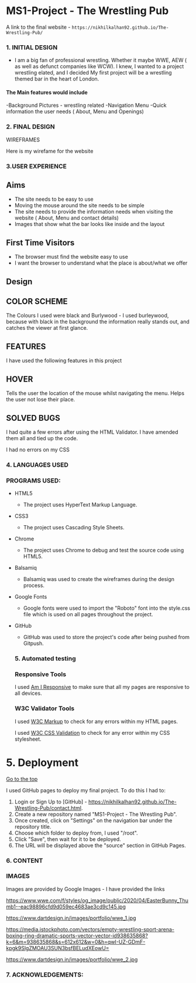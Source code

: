 # MS1-Project - The Wrestling Pub

A link to the final website - `https://nikhilkalhan92.github.io/The-Wrestling-Pub/`



### 1. INITIAL DESIGN

- I am a big fan of professional wrestling. Whether it maybe WWE, AEW ( as well as defunct companies like WCW). I knew, I wanted to a project wrestling elated, and I decided My first project will be a wrestling themed bar in the heart of London.



#### The Main features would include

-Background Pictures - wrestling related
-Navigation Menu
-Quick information the user needs ( About, Menu and Openings)



### 2. FINAL DESIGN

WIREFRAMES

Here is my wirefame for the website



### 3.USER EXPERIENCE

## Aims

- The site needs to be easy to use
- Moving the mouse around the site needs to be simple
- The site needs to provide the information needs when visiting the website ( About, Menu and contact details)
- Images that show what the bar looks like inside and the layout 

## First Time Visitors

- The browser must find the website easy to use
- I want the browser to understand what the place is about/what we offer

  

## Design

  ## COLOR SCHEME

  The Colours I used were black and Burlywood - I used burleywood, because with black in the background the information really stands out, and catches the viewer at first glance.

 

## FEATURES
I have used the following features in this project

## HOVER

Tells the user the location of the mouse whilst navigating the menu.
Helps the user not lose their place.

## SOLVED BUGS

I had quite a few errors after using the HTML Validator. I have amended them all and tied up the code.

I had no errors on my CSS

  
  
### 4. LANGUAGES USED



### PROGRAMS USED:

- HTML5

  - The project uses HyperText Markup Language.

- CSS3

  - The project uses Cascading Style Sheets.

- Chrome

  - The project uses Chrome to debug and test the source code using HTML5.

- Balsamiq

  - Balsamiq was used to create the wireframes during the design process.

- Google Fonts

  - Google fonts were used to import the "Roboto" font into the style.css file which is used on all pages throughout the project.

- GitHub

  - GitHub was used to store the project's code after being pushed from Gitpush.

  ### 5. Automated testing

  ### Responsive Tools

  I used [Am I Responsive](http://ami.responsivedesign.is/) to make sure that all my pages are responsive to all devices.

  ### W3C Validator Tools

  I used [W3C Markup](https://validator.w3.org/#validate_by_input+with_options) to check for any errors within my HTML pages.

  I used [W3C CSS Validation](https://jigsaw.w3.org/css-validator/) to check for any error within my CSS stylesheet.

# 5. Deployment

[Go to the top](https://github.com/iKelvvv/MS1/blob/master/README.md#table-of-contents)

I used GitHub pages to deploy my final project. To do this I had to:

1. Login or Sign Up to [GitHub] - https://nikhilkalhan92.github.io/The-Wrestling-Pub/contact.html.
2. Create a new repository named "MS1-Project - The Wrestling Pub".
3. Once created, click on "Settings" on the navigation bar under the repository title.
4. Choose which folder to deploy from, I used "/root".
5. Click "Save", then wait for it to be deployed. 
6. The URL will be displayed above the "source" section in GitHub Pages.










### 6. CONTENT

### IMAGES
Images are provided by Google Images - I have provided the links

https://www.wwe.com/f/styles/og_image/public/2020/04/EasterBunny_Thumb1--eac98896cfd9d059ec4683ae3cd9c145.jpg

https://www.dartdesign.in/images/portfolio/wwe_1.jpg

https://media.istockphoto.com/vectors/empty-wrestling-sport-arena-boxing-ring-dramatic-sports-vector-vector-id938635868?k=6&m=938635868&s=612x612&w=0&h=qwI-UZ-GDmF-kpgk9SlgZMOAU3SUN3bsfBELudXEowU=

https://www.dartdesign.in/images/portfolio/wwe_2.jpg

### 7. ACKNOWLEDGEMENTS: